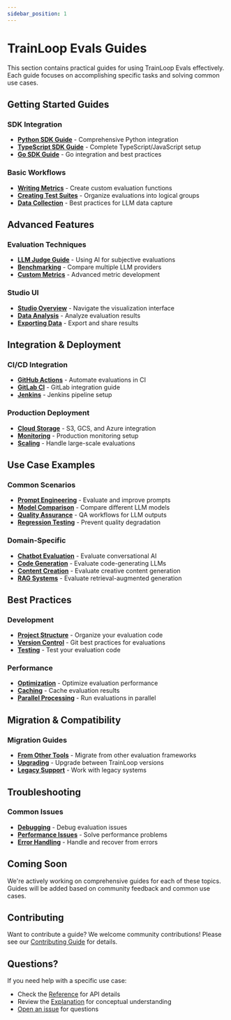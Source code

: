 ```yaml
---
sidebar_position: 1
---
```


# TrainLoop Evals Guides

This section contains practical guides for using TrainLoop Evals effectively. Each guide focuses on accomplishing specific tasks and solving common use cases.

## Getting Started Guides

### SDK Integration
- **[Python SDK Guide](./python-sdk.md)** - Comprehensive Python integration
- **[TypeScript SDK Guide](./typescript-sdk.md)** - Complete TypeScript/JavaScript setup
- **[Go SDK Guide](./go-sdk.md)** - Go integration and best practices

### Basic Workflows
- **[Writing Metrics](./writing-metrics.md)** - Create custom evaluation functions
- **[Creating Test Suites](./creating-suites.md)** - Organize evaluations into logical groups
- **[Data Collection](./data-collection.md)** - Best practices for LLM data capture

## Advanced Features

### Evaluation Techniques
- **[LLM Judge Guide](./llm-judge.md)** - Using AI for subjective evaluations
- **[Benchmarking](./benchmarking.md)** - Compare multiple LLM providers
- **[Custom Metrics](./custom-metrics.md)** - Advanced metric development

### Studio UI
- **[Studio Overview](./studio-overview.md)** - Navigate the visualization interface
- **[Data Analysis](./data-analysis.md)** - Analyze evaluation results
- **[Exporting Data](./exporting-data.md)** - Export and share results

## Integration & Deployment

### CI/CD Integration
- **[GitHub Actions](./github-actions.md)** - Automate evaluations in CI
- **[GitLab CI](./gitlab-ci.md)** - GitLab integration guide
- **[Jenkins](./jenkins.md)** - Jenkins pipeline setup

### Production Deployment
- **[Cloud Storage](./cloud-storage.md)** - S3, GCS, and Azure integration
- **[Monitoring](./monitoring.md)** - Production monitoring setup
- **[Scaling](./scaling.md)** - Handle large-scale evaluations

## Use Case Examples

### Common Scenarios
- **[Prompt Engineering](./prompt-engineering.md)** - Evaluate and improve prompts
- **[Model Comparison](./model-comparison.md)** - Compare different LLM models
- **[Quality Assurance](./quality-assurance.md)** - QA workflows for LLM outputs
- **[Regression Testing](./regression-testing.md)** - Prevent quality degradation

### Domain-Specific
- **[Chatbot Evaluation](./chatbot-evaluation.md)** - Evaluate conversational AI
- **[Code Generation](./code-generation.md)** - Evaluate code-generating LLMs
- **[Content Creation](./content-creation.md)** - Evaluate creative content generation
- **[RAG Systems](./rag-systems.md)** - Evaluate retrieval-augmented generation

## Best Practices

### Development
- **[Project Structure](./project-structure.md)** - Organize your evaluation code
- **[Version Control](./version-control.md)** - Git best practices for evaluations
- **[Testing](./testing.md)** - Test your evaluation code

### Performance
- **[Optimization](./optimization.md)** - Optimize evaluation performance
- **[Caching](./caching.md)** - Cache evaluation results
- **[Parallel Processing](./parallel-processing.md)** - Run evaluations in parallel

## Migration & Compatibility

### Migration Guides
- **[From Other Tools](./migration.md)** - Migrate from other evaluation frameworks
- **[Upgrading](./upgrading.md)** - Upgrade between TrainLoop versions
- **[Legacy Support](./legacy-support.md)** - Work with legacy systems

## Troubleshooting

### Common Issues
- **[Debugging](./debugging.md)** - Debug evaluation issues
- **[Performance Issues](./performance-issues.md)** - Solve performance problems
- **[Error Handling](./error-handling.md)** - Handle and recover from errors

## Coming Soon

We're actively working on comprehensive guides for each of these topics. Guides will be added based on community feedback and common use cases.

## Contributing

Want to contribute a guide? We welcome community contributions! Please see our [Contributing Guide](https://github.com/trainloop/evals/blob/main/CONTRIBUTING.md) for details.

## Questions?

If you need help with a specific use case:

- Check the [Reference](../reference/) for API details
- Review the [Explanation](../explanation/) for conceptual understanding
- [Open an issue](https://github.com/trainloop/evals/issues) for questions